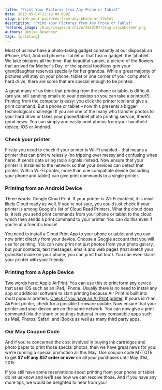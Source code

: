 ```yaml
---
title: "Print Your Pictures from Any Phone or Tablet"
date: 2015-05-04T21:19:00.000Z
slug: print-your-pictures-from-any-phone-or-tablet
description: "Print Your Pictures from Any Phone or Tablet"
featured_image: /blog/images/archive/2020/07/blog-placeholder.png
authors: Denise Resendez
tags: [printing]
---
```


Most of us now have a photo-taking gadget constantly at our disposal: an iPhone, iPad, Android phone or tablet or that fusion gadget, the ‘phablet'. We take pictures all the time: that beautiful sunset, a picture of the flowers that arrived for Mother's Day, or the special toothless grin your granddaughter reserves specially for her grandpa. While a great majority of pictures will stay on your phone, tablet or one corner of your computer's hard drive, there are some that are special enough to be printed. 

A great many of us think that printing from the phone or tablet is difficult (are you still sending emails to your desktop so you can take a printout?). Printing from the computer is easy: you click the printer icon and give a print command. But a phone or tablet – now this presents a bigger technological challenge! If you are one of the many who transfer photos to your hard drive or takes your phone/tablet photo printing service, there's good news. You can simply and easily print photos from your handheld device; iOS or Android.

### Check your printer 

Firstly you need to check if your printer is Wi-Fi enabled – that means a printer that can print wirelessly (no tripping over messy and confusing wires here). It sends data using radio signals instead. Now ensure that your printer is installed to the network so that your devices can detect that printer. With a Wi-Fi printer, more than one compatible device (including your phone and tablet) can give print commands to a single printer. 

### Printing from an Android Device

Three words: Google Cloud Print. If your printer is Wi-Fi enabled, it is most likely Cloud ready as well. If you're not sure, you could just check if your printer is among Google's list of Cloud Read Printers. What the cloud does is, it lets you send print commands from your phone or tablet to the cloud which then sends a print command to your printer. You can do this even if you're at a friend's house! 

You need to install a Cloud Print App to your phone or tablet and you can now print directly from your device. Choose a Google account that you will use for printing. You can now print not just photos from your photo gallery, but your contacts, text messages, emails and web pages (that sketch your grandkid made on your phone; you can print that too!). You can even share your printer with your friends. 

### 

### Printing from a Apple Device 

Two words here: Apple AirPrint. You can use this to print form any device that uses iOS such as an iPad, iPhone. Usually there is no need to install any app or additional software to start printing because Air Print is built into most popular printers. [Check if you have an AirPrint printer](https://support.apple.com/en-us/HT201311). If yours isn't an AirPrint printer, check for a possible firmware update. Now ensure that your printer and your device are on the same network. You can now give a print command (via the share or settings buttons) in any compatible apps such as Mail, Photos, Safari, and iBooks as well as many third party apps. 

### Our May Coupon Code 

And if you're concerned the cost involved in buying ink cartridges and photo paper to print those special photos, then we have great news for you: we're running a special promotion all this May. Use coupon code M7TOTE to get **$7 off any $57 order or over** on all your purchases until May 31st, 2015.

If you still have some reservations about printing from your phone or tablet do let us know and we'll see how we can resolve those. And if you have any more tips, we would be delighted to hear from you!